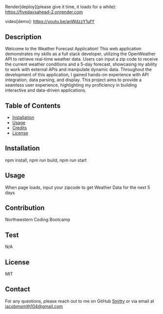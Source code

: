 ## <FIVEDAYSAHEAD>

Render[deploy](please give it time, it loads for a while): https://fivedaysahead-2.onrender.com

video[demo]: https://youtu.be/anWdzzY1ufY

## Description

Welcome to the Weather Forecast Application! This web application
demonstrates my skills as a full stack developer, utilizing the OpenWeather
API to retrieve real-time weather data. Users can input a zip code to
receive the current weather conditions and a 5-day forecast, showcasing
my ability to work with external APIs and manipulate dynamic data.
Throughout the development of this application, I gained hands-on experience
with API integration, data parsing, and display. This project aims to
provide a seamless user experience, highlighting my proficiency in
building interactive and data-driven applications.

## Table of Contents

- [Installation](#installation)
- [Usage](#usage)
- [Credits](#credits)
- [License](#license)

## Installation

npm install, npm run build, npm run start

## Usage

When page loads, input your zipcode to get Weather Data for the next 5 days

## Contribution

Northwestern Coding Bootcamp

## Test

N/A

## License

MIT

## Contact

For any questions, please reach out to me on GitHub [5mitty](https://github.com/5mitty) or via email at jacobmsmith104@gmail.com